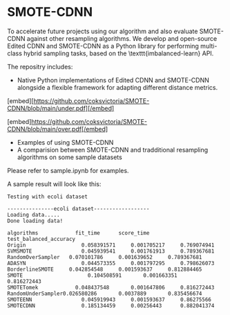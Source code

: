 # SMOTE-CDNN

To accelerate future projects using our algorithm and also evaluate SMOTE-CDNN against other resampling algorithms. We develop and open-source Edited CDNN and SMOTE-CDNN as a Python library for performing multi-class hybrid sampling tasks, based on the \texttt{imbalanced-learn} API. 




The repositry includes:
- Native Python implementations of Edited CDNN and SMOTE-CDNN alongside a flexible framework for adapting different distance metrics.

[embed][https://github.com/coksvictoria/SMOTE-CDNN/blob/main/under.pdf][/embed]

[embed]https://github.com/coksvictoria/SMOTE-CDNN/blob/main/over.pdf[/embed]
- Examples of using SMOTE-CDNN
- A comparision between SMOTE-CDNN and tradditional resampling algorithms on some sample datasets

Please refer to sample.ipynb for examples.

A sample result will look like this:
```
Testing with ecoli dataset

---------------ecoli dataset------------------
Loading data.....
Done loading data!

algorithms			  fit_time		score_time		test_balanced_accuracy
Origin				    0.058391571		0.001705217		0.769074941
SVMSMOTE			    0.045939541		0.001761913		0.789367681
RandomOverSampler	0.070101786		0.001639652		0.789367681
ADASYN			    	0.044573355		0.001797295		0.798626073
BorderlineSMOTE		0.042854548		0.001593637		0.812884465
SMOTE				      0.104508591		0.001663351		0.816272443
SMOTETomek			  0.048437548		0.001647806		0.816272443
RandomUnderSampler0.026580286		0.0037889		0.835456674
SMOTEENN			    0.045919943		0.001593637		0.86275566
SMOTECDNN			    0.185134459		0.00256443		0.882041374

```
```
